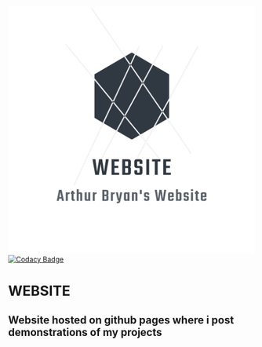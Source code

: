 ![alt text](https://github.com/arthur-bryan/website/blob/master/static/images/logo_transparent.png?raw=true)
[![Codacy Badge](https://app.codacy.com/project/badge/Grade/7f000ec93ffb41d0a56a99cc00bde1fa)](https://www.codacy.com/gh/arthur-bryan/website/dashboard?utm_source=github.com&amp;utm_medium=referral&amp;utm_content=arthur-bryan/website&amp;utm_campaign=Badge_Grade)
# WEBSITE
## Website hosted on github pages where i post demonstrations of my projects

